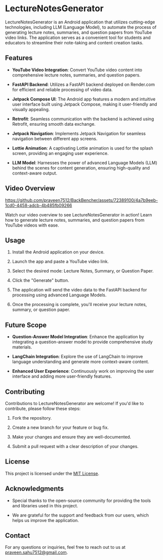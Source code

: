 # LectureNotesGenerator

LectureNotesGenerator is an Android application that utilizes cutting-edge technologies, including LLM (Language Model), to automate the process of generating lecture notes, summaries, and question papers from YouTube video links. The application serves as a convenient tool for students and educators to streamline their note-taking and content creation tasks.

## Features

- **YouTube Video Integration**: Convert YouTube video content into comprehensive lecture notes, summaries, and question papers.

- **FastAPI Backend**: Utilizes a FastAPI backend deployed on Render.com for efficient and reliable processing of video data.

- **Jetpack Compose UI**: The Android app features a modern and intuitive user interface built using Jetpack Compose, making it user-friendly and visually appealing.

- **Retrofit**: Seamless communication with the backend is achieved using Retrofit, ensuring smooth data exchange.

- **Jetpack Navigation**: Implements Jetpack Navigation for seamless navigation between different app screens.

- **Lottie Animation**: A captivating Lottie animation is used for the splash screen, providing an engaging user experience.

- **LLM Model**: Harnesses the power of advanced Language Models (LLM) behind the scenes for content generation, ensuring high-quality and context-aware output.

## Video Overview

https://github.com/praveen7512/BackBencher/assets/72389100/4a7b9eeb-1cd0-4458-adcb-4b485fb09266

Watch our video overview to see LectureNotesGenerator in action! Learn how to generate lecture notes, summaries, and question papers from YouTube videos with ease.

## Usage

1. Install the Android application on your device.

2. Launch the app and paste a YouTube video link.

3. Select the desired mode: Lecture Notes, Summary, or Question Paper.

4. Click the "Generate" button.

5. The application will send the video data to the FastAPI backend for processing using advanced Language Models.

6. Once the processing is complete, you'll receive your lecture notes, summary, or question paper.

## Future Scope

- **Question-Answer Model Integration**: Enhance the application by integrating a question-answer model to provide comprehensive study materials.

- **LangChain Integration**: Explore the use of LangChain to improve language understanding and generate more context-aware content.

- **Enhanced User Experience**: Continuously work on improving the user interface and adding more user-friendly features.

## Contributing

Contributions to LectureNotesGenerator are welcome! If you'd like to contribute, please follow these steps:

1. Fork the repository.

2. Create a new branch for your feature or bug fix.

3. Make your changes and ensure they are well-documented.

4. Submit a pull request with a clear description of your changes.

## License

This project is licensed under the [MIT License](LICENSE).

## Acknowledgments

- Special thanks to the open-source community for providing the tools and libraries used in this project.

- We are grateful for the support and feedback from our users, which helps us improve the application.

## Contact

For any questions or inquiries, feel free to reach out to us at [praveen.sahu7512@gmail.com](mailto:praveen.sahu7512@gmail.com).
